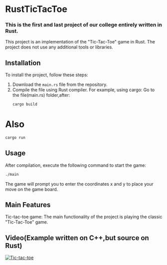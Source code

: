 # RustTicTacToe
### This is the first and last project of our college entirely written in Rust.

This project is an implementation of the "Tic-Tac-Toe" game in Rust. The project does not use any additional tools or libraries.

## Installation

   To install the project, follow these steps:

1. Download the `main.rs` file from the repository.
2. Compile the file using Rust compiler. For example, using cargo:
    Go to the file(main.rs) folder,after:
   ```bash
   cargo build
   ```
# Also
   ```bash
   cargo run
   ```
## Usage
   After compilation, execute the following command to start the game:
   ```bash
   ./main
   ```
   The game will prompt you to enter the coordinates x and y to place your move on the game board.

## Main Features
   Tic-tac-toe game: The main functionality of the project is playing the classic "Tic-Tac-Toe" game.
## Video(Example written on C++,but source on Rust)
   [![Tic-tac-toe](https://img.youtube.com/vi/a9FJILejoGM/maxresdefault.jpg)](https://www.youtube.com/watch?v=a9FJILejoGM)





